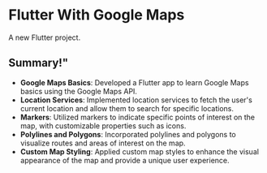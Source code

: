 # Flutter With Google Maps

A new Flutter project.

## Summary!"

- **Google Maps Basics**: Developed a Flutter app to learn Google Maps basics using the Google Maps API.
- **Location Services**: Implemented location services to fetch the user's current location and allow them to search for specific locations.
- **Markers**: Utilized markers to indicate specific points of interest on the map, with customizable properties such as icons.
- **Polylines and Polygons**: Incorporated polylines and polygons to visualize routes and areas of interest on the map.
- **Custom Map Styling**: Applied custom map styles to enhance the visual appearance of the map and provide a unique user experience.
